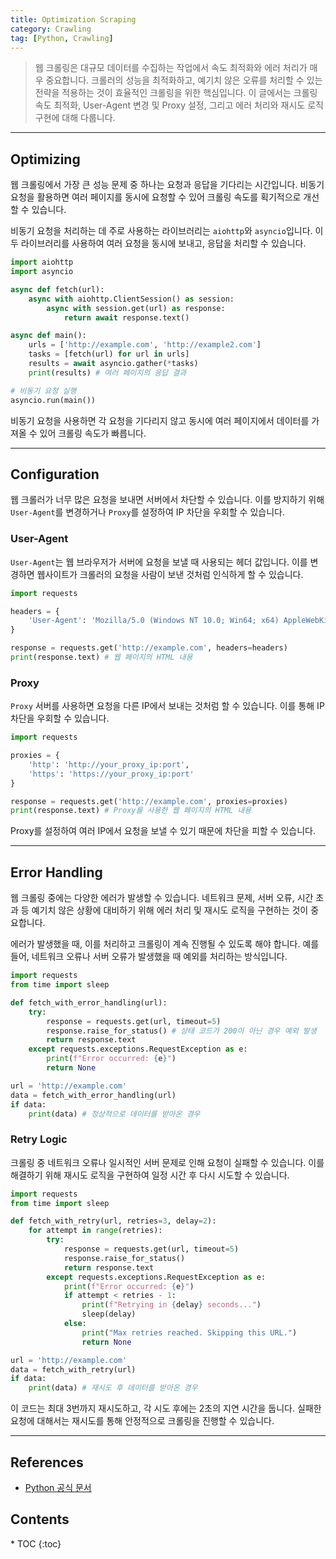 ```yaml
---
title: Optimization Scraping
category: Crawling
tag: [Python, Crawling]
---
```


> 웹 크롤링은 대규모 데이터를 수집하는 작업에서 속도 최적화와 에러 처리가 매우 중요합니다. 크롤러의 성능을 최적화하고, 예기치 않은 오류를 처리할 수 있는 전략을 적용하는 것이 효율적인 크롤링을 위한 핵심입니다. 이 글에서는 크롤링 속도 최적화, User-Agent 변경 및 Proxy 설정, 그리고 에러 처리와 재시도 로직 구현에 대해 다룹니다.

---

## Optimizing

웹 크롤링에서 가장 큰 성능 문제 중 하나는 요청과 응답을 기다리는 시간입니다. 비동기 요청을 활용하면 여러 페이지를 동시에 요청할 수 있어 크롤링 속도를 획기적으로 개선할 수 있습니다.

비동기 요청을 처리하는 데 주로 사용하는 라이브러리는 `aiohttp`와 `asyncio`입니다. 이 두 라이브러리를 사용하여 여러 요청을 동시에 보내고, 응답을 처리할 수 있습니다.

```python
import aiohttp
import asyncio

async def fetch(url):
    async with aiohttp.ClientSession() as session:
        async with session.get(url) as response:
            return await response.text()

async def main():
    urls = ['http://example.com', 'http://example2.com']
    tasks = [fetch(url) for url in urls]
    results = await asyncio.gather(*tasks)
    print(results) # 여러 페이지의 응답 결과

# 비동기 요청 실행
asyncio.run(main())
```

비동기 요청을 사용하면 각 요청을 기다리지 않고 동시에 여러 페이지에서 데이터를 가져올 수 있어 크롤링 속도가 빠릅니다.

---

## Configuration

웹 크롤러가 너무 많은 요청을 보내면 서버에서 차단할 수 있습니다. 이를 방지하기 위해 `User-Agent`를 변경하거나 `Proxy`를 설정하여 IP 차단을 우회할 수 있습니다.

### User-Agent

`User-Agent`는 웹 브라우저가 서버에 요청을 보낼 때 사용되는 헤더 값입니다. 이를 변경하면 웹사이트가 크롤러의 요청을 사람이 보낸 것처럼 인식하게 할 수 있습니다.

```python
import requests

headers = {
    'User-Agent': 'Mozilla/5.0 (Windows NT 10.0; Win64; x64) AppleWebKit/537.36 (KHTML, like Gecko) Chrome/91.0.4472.124 Safari/537.36'
}

response = requests.get('http://example.com', headers=headers)
print(response.text) # 웹 페이지의 HTML 내용
```

### Proxy

`Proxy` 서버를 사용하면 요청을 다른 IP에서 보내는 것처럼 할 수 있습니다. 이를 통해 IP 차단을 우회할 수 있습니다.

```python
import requests

proxies = {
    'http': 'http://your_proxy_ip:port',
    'https': 'https://your_proxy_ip:port'
}

response = requests.get('http://example.com', proxies=proxies)
print(response.text) # Proxy를 사용한 웹 페이지의 HTML 내용
```

Proxy를 설정하여 여러 IP에서 요청을 보낼 수 있기 때문에 차단을 피할 수 있습니다.

---

## Error Handling

웹 크롤링 중에는 다양한 에러가 발생할 수 있습니다. 네트워크 문제, 서버 오류, 시간 초과 등 예기치 않은 상황에 대비하기 위해 에러 처리 및 재시도 로직을 구현하는 것이 중요합니다.

에러가 발생했을 때, 이를 처리하고 크롤링이 계속 진행될 수 있도록 해야 합니다. 예를 들어, 네트워크 오류나 서버 오류가 발생했을 때 예외를 처리하는 방식입니다.

```python
import requests
from time import sleep

def fetch_with_error_handling(url):
    try:
        response = requests.get(url, timeout=5)
        response.raise_for_status() # 상태 코드가 200이 아닌 경우 예외 발생
        return response.text
    except requests.exceptions.RequestException as e:
        print(f"Error occurred: {e}")
        return None

url = 'http://example.com'
data = fetch_with_error_handling(url)
if data:
    print(data) # 정상적으로 데이터를 받아온 경우
```

### Retry Logic

크롤링 중 네트워크 오류나 일시적인 서버 문제로 인해 요청이 실패할 수 있습니다. 이를 해결하기 위해 재시도 로직을 구현하여 일정 시간 후 다시 시도할 수 있습니다.

```python
import requests
from time import sleep

def fetch_with_retry(url, retries=3, delay=2):
    for attempt in range(retries):
        try:
            response = requests.get(url, timeout=5)
            response.raise_for_status()
            return response.text
        except requests.exceptions.RequestException as e:
            print(f"Error occurred: {e}")
            if attempt < retries - 1:
                print(f"Retrying in {delay} seconds...")
                sleep(delay)
            else:
                print("Max retries reached. Skipping this URL.")
                return None

url = 'http://example.com'
data = fetch_with_retry(url)
if data:
    print(data) # 재시도 후 데이터를 받아온 경우
```

이 코드는 최대 3번까지 재시도하고, 각 시도 후에는 2초의 지연 시간을 둡니다. 실패한 요청에 대해서는 재시도를 통해 안정적으로 크롤링을 진행할 수 있습니다.

---

## References

- [Python 공식 문서](https://docs.python.org/3/)

<nav class="post-toc" markdown="1">
  <h2>Contents</h2>
* TOC
{:toc}
</nav>
